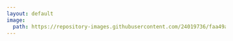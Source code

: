```yaml
---
layout: default
image:
  path: https://repository-images.githubusercontent.com/24019736/faa49a00-65ec-11ea-8fae-da9b8ce0e7d1
---
```


<html>
<body onload="setup();">
  <script src="https://gist.github.com/Recoskie/de34fad9c803c670795ba85d721008c8.js"></script>
  <style type="text/css">
    <!--
    .gist-data { background-color: inherit !important; }
    p {  margin:1.5em 0; line-height:3em; color: #f0e7d5 !important; }
    body .gist .gist-data .pl-s .pl-s1 { color: #a5c261 !important; }
    body .gist .gist-meta { color: #ffffff; background: #373737; }
    body .gist .gist-meta a { color: #ffffff; }
    table, tr, td { background: transparent !important; color: #f0e7d5 !important; }
    td { text-align: left; padding: 5px 10px; border-bottom: 1px solid #434343 !important; }
    .cmd:target
    {
      display: block;
      height: 4rem; margin-top: -4rem;
      visibility: hidden;
    }
    -->
  </style>
  <script>
    function setup()
    {
      var n = document.getElementsByTagName("a"); for(var i = 0; i < n.length; i++) { n[i].setAttribute("target", "_blank"); }
      
      var n = document.getElementsByTagName("h1"), o = "<h1>Indexed contents</h1><table><tr><td>Introduction: <a href='#i0'>Link</a></td></tr>";
      
      for(var i = 1; i < n.length; i++)
      {
        o += "<tr><td>" + n[i].innerHTML + ": <a href='#i"+i+"'>Link</a></td></tr>";
        
        var a = document.createElement("a"); a.id = "i" + i + ""; a.classList.add("cmd"); n[i].parentNode.insertBefore(a,n[i]);
      }
      
      var n = document.getElementsByTagName("article")[0]; n.innerHTML = o + "</table><a id='i0' class='cmd'></a><h1>Introduction</h1>" + n.innerHTML;
    }
  </script>
</body>
</html>